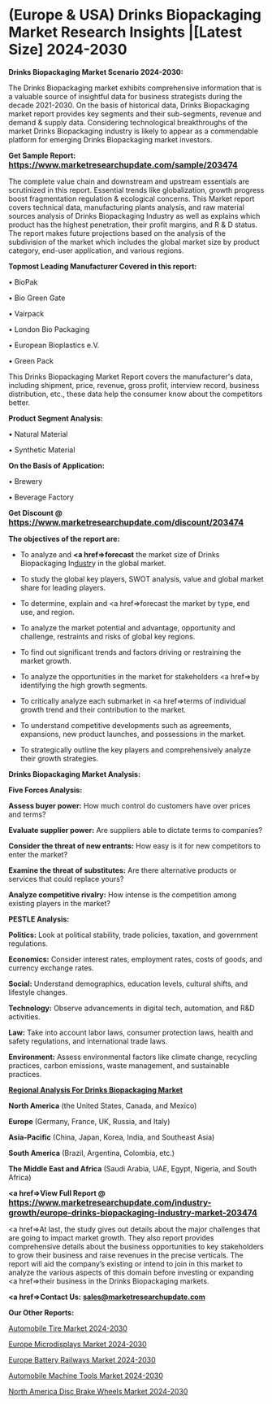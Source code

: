 # (Europe & USA) Drinks Biopackaging Market Research Insights |[Latest Size] 2024-2030

<strong>Drinks Biopackaging Market Scenario 2024-2030:</strong>

The Drinks Biopackaging market exhibits comprehensive information that is a valuable source of insightful data for business strategists during the decade 2021-2030. On the basis of historical data, Drinks Biopackaging market report provides key segments and their sub-segments, revenue and demand &amp; supply data. Considering technological breakthroughs of the market Drinks Biopackaging industry is likely to appear as a commendable platform for emerging Drinks Biopackaging market investors.

<strong>Get Sample Report: <a href=https://www.marketresearchupdate.com/sample/203474><font size=3 color=#0000ff>https://www.marketresearchupdate.com/sample/203474</font></a></strong>

The complete value chain and downstream and upstream essentials are scrutinized in this report. Essential trends like globalization, growth progress boost fragmentation regulation &amp; ecological concerns. This Market report covers technical data, manufacturing plants analysis, and raw material sources analysis of Drinks Biopackaging Industry as well as explains which product has the highest penetration, their profit margins, and R & D status. The report makes future projections based on the analysis of the subdivision of the market which includes the global market size by product category, end-user application, and various regions.

<strong>Topmost Leading Manufacturer Covered in this report:</strong>

• BioPak

• Bio Green Gate

• Vairpack

• London Bio Packaging

• European Bioplastics e.V.

• Green Pack

This Drinks Biopackaging Market Report covers the manufacturer's data, including shipment, price, revenue, gross profit, interview record, business distribution, etc., these data help the consumer know about the competitors better.

<strong>Product Segment Analysis: </strong>

• Natural Material

• Synthetic Material

<strong>On the Basis of Application:</strong>

• Brewery

• Beverage Factory

<strong>Get Discount @ <a href=https://www.marketresearchupdate.com/discount/203474><font size=3 color=#0000ff>https://www.marketresearchupdate.com/discount/203474</font></a></strong>

<strong><b>The objectives of the report are:</b></strong>

- To analyze and <strong><a href=><strong>forecast</strong></a></strong> the market size of Drinks Biopackaging In<a href=ASDF991299>dustr</a>y in the global market.

- To study the global key players, SWOT analysis, value and global market share for leading players.

- To determine, explain and <a href=>forecast</a> the market by type, end use, and region.

- To analyze the market potential and advantage, opportunity and challenge, restraints and risks of global key regions.

- To find out significant trends and factors driving or restraining the market growth.

- To analyze the opportunities in the market for stakeholders <a href=>by</a> identifying the high growth segments.

- To critically analyze each submarket in <a href=>terms</a> of individual growth trend and their contribution to the market.

- To understand competitive developments such as agreements, expansions, new product launches, and possessions in the market.

- To strategically outline the key players and comprehensively analyze their growth strategies.

<strong>Drinks Biopackaging Market Analysis:</strong>

<strong>Five Forces Analysis:</strong>

<strong>Assess buyer power:</strong> How much control do customers have over prices and terms?

<strong>Evaluate supplier power:</strong> Are suppliers able to dictate terms to companies?

<strong>Consider the threat of new entrants:</strong> How easy is it for new competitors to enter the market?

<strong>Examine the threat of substitutes:</strong> Are there alternative products or services that could replace yours?

<strong>Analyze competitive rivalry:</strong> How intense is the competition among existing players in the market?

<strong>PESTLE Analysis:</strong>

<strong>Politics:</strong> Look at political stability, trade policies, taxation, and government regulations.

<strong>Economics:</strong> Consider interest rates, employment rates, costs of goods, and currency exchange rates.

<strong>Social:</strong> Understand demographics, education levels, cultural shifts, and lifestyle changes.

<strong>Technology:</strong> Observe advancements in digital tech, automation, and R&D activities.

<strong>Law:</strong> Take into account labor laws, consumer protection laws, health and safety regulations, and international trade laws.

<strong>Environment:</strong> Assess environmental factors like climate change, recycling practices, carbon emissions, waste management, and sustainable practices.

<strong><u><b>Regional Analysis For Drinks Biopackaging Market</b></u></strong>

<strong><b>North America</b></strong> (the United States, Canada, and Mexico)

<strong><b>Europe </b></strong>(Germany, France, UK, Russia, and Italy)

<strong><b>Asia-Pacific</b></strong> (China, Japan, Korea, India, and Southeast Asia)

<strong><b>South America</b></strong> (Brazil, Argentina, Colombia, etc.)

<strong><b>The Middle East and Africa</b></strong> (Saudi Arabia, UAE, Egypt, Nigeria, and South Africa)

<strong><a href=>View Full Report</a> @ <a href=https://www.marketresearchupdate.com/industry-growth/europe-drinks-biopackaging-industry-market-203474><font size=3 color=#0000ff>https://www.marketresearchupdate.com/industry-growth/europe-drinks-biopackaging-industry-market-203474</font></a></strong>

<a href=>At last,</a> the study gives out details about the major challenges that are going to impact market growth. They also report provides comprehensive details about the business opportunities to key stakeholders to grow their business and raise revenues in the precise verticals. The report will aid the company’s existing or intend to join in this market to analyze the various aspects of this domain before investing or expanding <a href=>their</a> business in the Drinks Biopackaging markets.

<strong><a href=>Contact Us:</a></strong>
<strong>sales@marketresearchupdate.com</strong>

<strong>Our Other Reports:</strong>

<a href=https://www.linkedin.com/pulse/automobile-tire-market-pointing-capture-largest>Automobile Tire Market 2024-2030</a>

<a href=https://www.linkedin.com/pulse/europe-microdisplays-market-size-register-high-demand>Europe Microdisplays Market 2024-2030</a>

<a href=https://www.linkedin.com/pulse/europe-battery-railways-market-upcoming-trends>Europe Battery Railways Market 2024-2030</a>

<a href=https://www.linkedin.com/pulse/automobile-machine-tools-market-2023-continues-y8paf/>Automobile Machine Tools Market 2024-2030</a>

<a href=https://www.linkedin.com/pulse/north-america-disc-brake-wheels-market-statistics-k1pxf/>North America Disc Brake Wheels Market 2024-2030</a>
